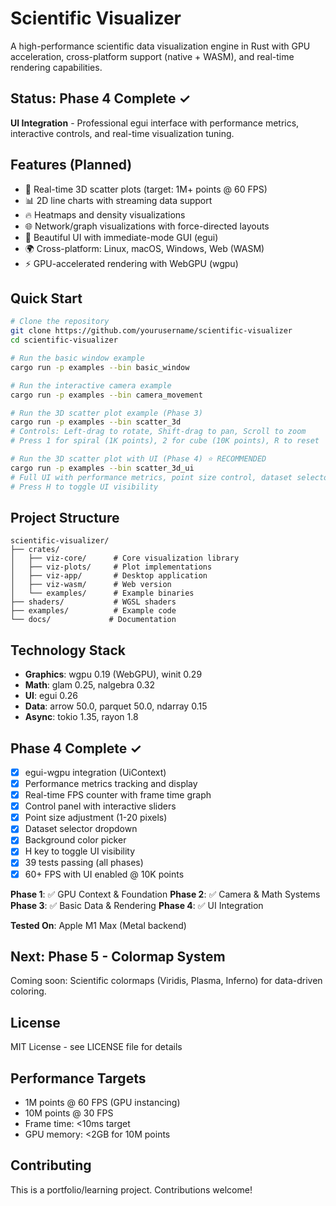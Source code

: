 # Scientific Visualizer

A high-performance scientific data visualization engine in Rust with GPU acceleration, cross-platform support (native + WASM), and real-time rendering capabilities.

## Status: Phase 4 Complete ✓

**UI Integration** - Professional egui interface with performance metrics, interactive controls, and real-time visualization tuning.

## Features (Planned)

- 🚀 Real-time 3D scatter plots (target: 1M+ points @ 60 FPS)
- 📊 2D line charts with streaming data support
- 🔥 Heatmaps and density visualizations
- 🌐 Network/graph visualizations with force-directed layouts
- 🎨 Beautiful UI with immediate-mode GUI (egui)
- 🌍 Cross-platform: Linux, macOS, Windows, Web (WASM)
- ⚡ GPU-accelerated rendering with WebGPU (wgpu)

## Quick Start

```bash
# Clone the repository
git clone https://github.com/yourusername/scientific-visualizer
cd scientific-visualizer

# Run the basic window example
cargo run -p examples --bin basic_window

# Run the interactive camera example
cargo run -p examples --bin camera_movement

# Run the 3D scatter plot example (Phase 3)
cargo run -p examples --bin scatter_3d
# Controls: Left-drag to rotate, Shift-drag to pan, Scroll to zoom
# Press 1 for spiral (1K points), 2 for cube (10K points), R to reset

# Run the 3D scatter plot with UI (Phase 4) ⭐ RECOMMENDED
cargo run -p examples --bin scatter_3d_ui
# Full UI with performance metrics, point size control, dataset selector
# Press H to toggle UI visibility
```

## Project Structure

```
scientific-visualizer/
├── crates/
│   ├── viz-core/      # Core visualization library
│   ├── viz-plots/     # Plot implementations
│   ├── viz-app/       # Desktop application
│   ├── viz-wasm/      # Web version
│   └── examples/      # Example binaries
├── shaders/           # WGSL shaders
├── examples/          # Example code
└── docs/             # Documentation
```

## Technology Stack

- **Graphics**: wgpu 0.19 (WebGPU), winit 0.29
- **Math**: glam 0.25, nalgebra 0.32
- **UI**: egui 0.26
- **Data**: arrow 50.0, parquet 50.0, ndarray 0.15
- **Async**: tokio 1.35, rayon 1.8

## Phase 4 Complete ✓

- [x] egui-wgpu integration (UiContext)
- [x] Performance metrics tracking and display
- [x] Real-time FPS counter with frame time graph
- [x] Control panel with interactive sliders
- [x] Point size adjustment (1-20 pixels)
- [x] Dataset selector dropdown
- [x] Background color picker
- [x] H key to toggle UI visibility
- [x] 39 tests passing (all phases)
- [x] 60+ FPS with UI enabled @ 10K points

**Phase 1**: ✅ GPU Context & Foundation
**Phase 2**: ✅ Camera & Math Systems
**Phase 3**: ✅ Basic Data & Rendering
**Phase 4**: ✅ UI Integration

**Tested On**: Apple M1 Max (Metal backend)

## Next: Phase 5 - Colormap System

Coming soon: Scientific colormaps (Viridis, Plasma, Inferno) for data-driven coloring.

## License

MIT License - see LICENSE file for details

## Performance Targets

- 1M points @ 60 FPS (GPU instancing)
- 10M points @ 30 FPS
- Frame time: <10ms target
- GPU memory: <2GB for 10M points

## Contributing

This is a portfolio/learning project. Contributions welcome!
